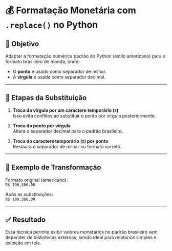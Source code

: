 # 💰 Formatação Monetária com `.replace()` no Python

## 🎯 Objetivo

Adaptar a formatação numérica padrão do Python (estilo americano) para o formato brasileiro de moeda, onde:

- O **ponto** é usado como separador de milhar.
- A **vírgula** é usada como separador decimal.

---

## 🔄 Etapas da Substituição

1. **Troca da vírgula por um caractere temporário (`X`)**  
   Isso evita conflitos ao substituir o ponto por vírgula posteriormente.

2. **Troca do ponto por vírgula**  
   Altera o separador decimal para o padrão brasileiro.

3. **Troca do caractere temporário (`X`) por ponto**  
   Restaura o separador de milhar no formato correto.

---

## 📌 Exemplo de Transformação

Formato original (americano):  
`R$ 100,300.00`

Após as substituições:  
`R$ 100.300,00`

---

## ✅ Resultado

Essa técnica permite exibir valores monetários no padrão brasileiro sem depender de bibliotecas externas, sendo ideal para relatórios simples e exibição em tela.
